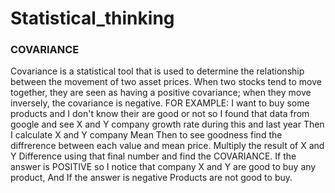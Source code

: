 # Statistical_thinking
### COVARIANCE ###
Covariance is a statistical tool that is used to determine the relationship between the movement of two asset prices.
When two stocks tend to move together, they are seen as having a positive covariance; when they move inversely, the covariance is negative.
FOR EXAMPLE: I want to buy some products and I don't know their are good or not so I found that data from google and see X and Y company growth rate during this and last year
Then I calculate X and Y company Mean
Then to see goodness find the diffrerence between each value and mean price.
Multiply the result of X and Y Difference
using that final number and find the COVARIANCE.
If the answer is POSITIVE so I notice that company X and Y are good to buy any product, And If the answer is negative Products are not good to buy.
